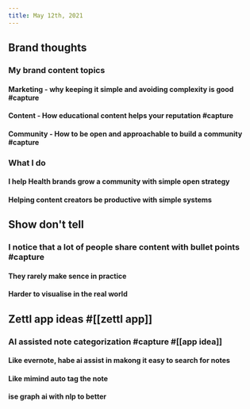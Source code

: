 ```yaml
---
title: May 12th, 2021
---
```


## Brand thoughts
### My brand content topics
#### Marketing - why keeping it simple and avoiding complexity is good #capture
#### Content - How educational content helps your reputation #capture
#### Community - How to be open and approachable to build a community #capture
### What I do
#### I help Health brands grow a community with simple open strategy
#### Helping content creators be productive with simple systems
## Show don't tell
### I notice that a lot of people share content with bullet points #capture
#### They rarely make sence in practice
#### Harder to visualise in the real world
## Zettl app ideas #[[zettl app]]
### AI assisted note categorization #capture #[[app idea]]
#### Like evernote, habe ai assist in makong it easy to search for notes
#### Like mimind auto tag the note
#### ise graph ai with nlp to better
